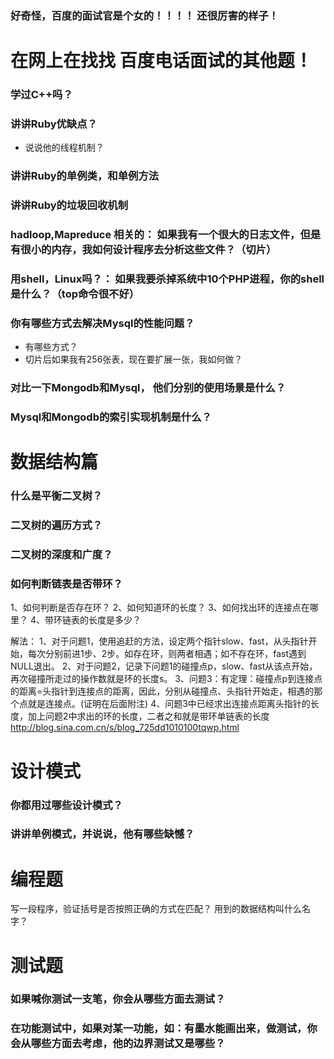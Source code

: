 ### 好奇怪，百度的面试官是个女的！！！！ 还很厉害的样子！

# 在网上在找找 百度电话面试的其他题！   


### 学过C++吗？

### 讲讲Ruby优缺点？
 * 说说他的线程机制？

### 讲讲Ruby的单例类，和单例方法

### 讲讲Ruby的垃圾回收机制

### hadloop,Mapreduce 相关的： 如果我有一个很大的日志文件，但是有很小的内存，我如何设计程序去分析这些文件？（切片）

### 用shell，Linux吗？： 如果我要杀掉系统中10个PHP进程，你的shell是什么？（top命令很不好）

### 你有哪些方式去解决Mysql的性能问题？
* 有哪些方式？
* 切片后如果我有256张表，现在要扩展一张，我如何做？

### 对比一下Mongodb和Mysql， 他们分别的使用场景是什么？

### Mysql和Mongodb的索引实现机制是什么？

# 数据结构篇

### 什么是平衡二叉树？

### 二叉树的遍历方式？

### 二叉树的深度和广度？

### 如何判断链表是否带环？

1、如何判断是否存在环？
2、如何知道环的长度？
3、如何找出环的连接点在哪里？
4、带环链表的长度是多少？
 
解法：
1、对于问题1，使用追赶的方法，设定两个指针slow、fast，从头指针开始，每次分别前进1步、2步。如存在环，则两者相遇；如不存在环，fast遇到NULL退出。
2、对于问题2，记录下问题1的碰撞点p，slow、fast从该点开始，再次碰撞所走过的操作数就是环的长度s。
3、问题3：有定理：碰撞点p到连接点的距离=头指针到连接点的距离，因此，分别从碰撞点、头指针开始走，相遇的那个点就是连接点。(证明在后面附注)
4、问题3中已经求出连接点距离头指针的长度，加上问题2中求出的环的长度，二者之和就是带环单链表的长度
http://blog.sina.com.cn/s/blog_725dd1010100tqwp.html

# 设计模式

### 你都用过哪些设计模式？

### 讲讲单例模式，并说说，他有哪些缺憾？

# 编程题

写一段程序，验证括号是否按照正确的方式在匹配？ 用到的数据结构叫什么名字？

# 测试题

### 如果喊你测试一支笔，你会从哪些方面去测试？

### 在功能测试中，如果对某一功能，如：有墨水能画出来，做测试，你会从哪些方面去考虑，他的边界测试又是哪些？









